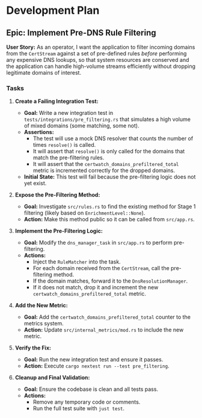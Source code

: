 # Development Plan

## Epic: Implement Pre-DNS Rule Filtering

**User Story:** As an operator, I want the application to filter incoming domains from the `CertStream` against a set of pre-defined rules *before* performing any expensive DNS lookups, so that system resources are conserved and the application can handle high-volume streams efficiently without dropping legitimate domains of interest.

### Tasks

1.  **Create a Failing Integration Test:**
    *   **Goal:** Write a new integration test in `tests/integrations/pre_filtering.rs` that simulates a high volume of mixed domains (some matching, some not).
    *   **Assertions:**
        *   The test will use a mock DNS resolver that counts the number of times `resolve()` is called.
        *   It will assert that `resolve()` is only called for the domains that match the pre-filtering rules.
        *   It will assert that the `certwatch_domains_prefiltered_total` metric is incremented correctly for the dropped domains.
    *   **Initial State:** This test will fail because the pre-filtering logic does not yet exist.

2.  **Expose the Pre-Filtering Method:**
    *   **Goal:** Investigate `src/rules.rs` to find the existing method for Stage 1 filtering (likely based on `EnrichmentLevel::None`).
    *   **Action:** Make this method public so it can be called from `src/app.rs`.

3.  **Implement the Pre-Filtering Logic:**
    *   **Goal:** Modify the `dns_manager_task` in `src/app.rs` to perform pre-filtering.
    *   **Actions:**
        *   Inject the `RuleMatcher` into the task.
        *   For each domain received from the `CertStream`, call the pre-filtering method.
        *   If the domain matches, forward it to the `DnsResolutionManager`.
        *   If it does not match, drop it and increment the new `certwatch_domains_prefiltered_total` metric.

4.  **Add the New Metric:**
    *   **Goal:** Add the `certwatch_domains_prefiltered_total` counter to the metrics system.
    *   **Action:** Update `src/internal_metrics/mod.rs` to include the new metric.

5.  **Verify the Fix:**
    *   **Goal:** Run the new integration test and ensure it passes.
    *   **Action:** Execute `cargo nextest run --test pre_filtering`.

6.  **Cleanup and Final Validation:**
    *   **Goal:** Ensure the codebase is clean and all tests pass.
    *   **Actions:**
        *   Remove any temporary code or comments.
        *   Run the full test suite with `just test`.
